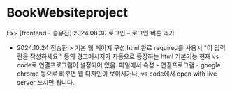 # BookWebsiteproject

Ex> [frontend - 송유진] 2024.08.30 로그인 – 로그인 버튼 추가

+ 2024.10.24 정승환 > 기본 웹 페이지 구성 html 완료
required를 사용시 "이 입력란을 작성하세요." 등의 경고메시지가 자동으로 등장하는 html 기본기능
현재 vs code로 연결프로그램이 설정되어 있음. 파일에서 속성 - 연결프로그램 - google chrome 등으로 바꾸면 웹 디자인이 보이시거나, vs code에서 open with live server 쓰시면 됩니다.
